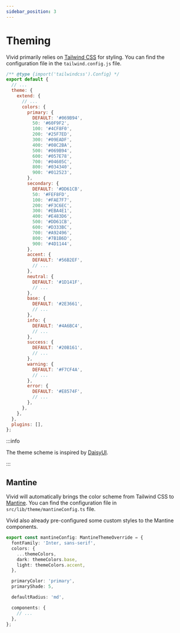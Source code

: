 ```yaml
---
sidebar_position: 3
---
```


# Theming

Vivid primarily relies on [Tailwind CSS](https://tailwindcss.com/) for styling. You can find the configuration file in the `tailwind.config.js` file.

```js title="tailwind.config.js"
/** @type {import('tailwindcss').Config} */
export default {
  // ...
  theme: {
    extend: {
      // ...
      colors: {
        primary: {
          DEFAULT: '#069B94',
          50: '#60F9F2',
          100: '#4CF8F0',
          200: '#25F7ED',
          300: '#09EADF',
          400: '#08C2BA',
          500: '#069B94',
          600: '#057E78',
          700: '#04605C',
          800: '#034340',
          900: '#012523',
        },
        secondary: {
          DEFAULT: '#DD61CB',
          50: '#FEF8FD',
          100: '#FAE7F7',
          200: '#F3C6EC',
          300: '#EBA4E1',
          400: '#E483D6',
          500: '#DD61CB',
          600: '#D333BC',
          700: '#A92496',
          800: '#7B1B6D',
          900: '#4D1144',
        },
        accent: {
          DEFAULT: '#56B2EF',
          // ...
        },
        neutral: {
          DEFAULT: '#1D141F',
          // ...
        },
        base: {
          DEFAULT: '#2E3661',
          // ...
        },
        info: {
          DEFAULT: '#4A6BC4',
          // ...
        },
        success: {
          DEFAULT: '#20B161',
          // ...
        },
        warning: {
          DEFAULT: '#F7CF4A',
          // ...
        },
        error: {
          DEFAULT: '#E8574F',
          // ...
        },
      },
    },
  },
  plugins: [],
};
```

:::info

The theme scheme is inspired by [DaisyUI](https://daisyui.com/).

:::

## Mantine

Vivid will automatically brings the color scheme from Tailwind CSS to [Mantine](https://mantine.dev/). You can find the configuration file in `src/lib/theme/mantineConfig.ts` file.

Vivid also already pre-configured some custom styles to the Mantine components.

```ts title="src/lib/theme/mantineConfig.ts"
export const mantineConfig: MantineThemeOverride = {
  fontFamily: 'Inter, sans-serif',
  colors: {
    ...themeColors,
    dark: themeColors.base,
    light: themeColors.accent,
  },

  primaryColor: 'primary',
  primaryShade: 5,

  defaultRadius: 'md',

  components: {
    // ...
  },
};
```